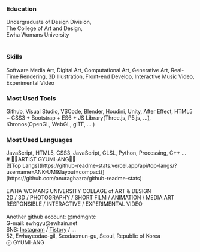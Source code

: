 <h3>Education</h3>
Undergraduate of Design Division, <br>
The College of Art and Design, <br>
Ewha Womans University<br>
<br>
<h3>Skills</h3>
Software Media Art, Digital Art, Computational Art, Generative Art, Real-Time Rendering, 3D Illustration, Front-end Develop, Interactive Music Video, Experimental Video
<br>
<h3>Most Used Tools</h3>
Github, Visual Studio, VSCode, Blender, Houdini, Unity, After Effect, HTML5 + CSS3 + Bootstrap + ES6 + JS Library(Three.js, P5.js, ...), Khronos(OpenGL, WebGL, glTF, ... )
<br>
<h3>Most Used Languages</h3>
JavaScript, HTML5, CSS3, JavaScript, GLSL, Python, Processing, C++ ...
<br>
# &#127846;&#128151;ARTIST GYUMI-ANG&#127846;&#128151;<br>
[![Top Langs](https://github-readme-stats.vercel.app/api/top-langs/?username=ANK-UMI&layout=compact)](https://github.com/anuraghazra/github-readme-stats)<br>
<br>
EWHA WOMANS UNIVERSITY COLLAGE of ART & DESIGN <br>
2D / 3D / PHOTOGRAPHY / SHORT FILM / ANIMATION / MEDIA ART<br>
RESPONSIBLE / INTERACTIVE / EXPERIMENTAL VIDEO<br>
<br>
Another github account: @mdmgntc<br>
G-mail: ewhgyu@ewhain.net<br>
SNS: <a href = "https://www.instagram.com/mgntc_hue/">Instagram</a> / <a href = "https://3darvr.tistory.com/">Tistory</a> / ...<br>
52, Ewhayeodae-gil, Seodaemun-gu, Seoul, Republic of Korea<br>
ⓒ GYUMI-ANG<br>
<br>
